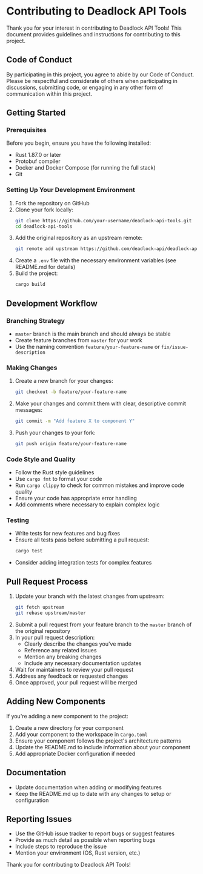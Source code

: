 # Contributing to Deadlock API Tools

Thank you for your interest in contributing to Deadlock API Tools! This document provides guidelines and instructions for contributing to this project.

## Code of Conduct

By participating in this project, you agree to abide by our Code of Conduct. Please be respectful and considerate of others when participating in discussions, submitting code, or engaging in any other form of communication within this project.

## Getting Started

### Prerequisites

Before you begin, ensure you have the following installed:
- Rust 1.87.0 or later
- Protobuf compiler
- Docker and Docker Compose (for running the full stack)
- Git

### Setting Up Your Development Environment

1. Fork the repository on GitHub
2. Clone your fork locally:
   ```bash
   git clone https://github.com/your-username/deadlock-api-tools.git
   cd deadlock-api-tools
   ```
3. Add the original repository as an upstream remote:
   ```bash
   git remote add upstream https://github.com/deadlock-api/deadlock-api-tools.git
   ```
4. Create a `.env` file with the necessary environment variables (see README.md for details)
5. Build the project:
   ```bash
   cargo build
   ```

## Development Workflow

### Branching Strategy

- `master` branch is the main branch and should always be stable
- Create feature branches from `master` for your work
- Use the naming convention `feature/your-feature-name` or `fix/issue-description`

### Making Changes

1. Create a new branch for your changes:
   ```bash
   git checkout -b feature/your-feature-name
   ```
2. Make your changes and commit them with clear, descriptive commit messages:
   ```bash
   git commit -m "Add feature X to component Y"
   ```
3. Push your changes to your fork:
   ```bash
   git push origin feature/your-feature-name
   ```

### Code Style and Quality

- Follow the Rust style guidelines
- Use `cargo fmt` to format your code
- Run `cargo clippy` to check for common mistakes and improve code quality
- Ensure your code has appropriate error handling
- Add comments where necessary to explain complex logic

### Testing

- Write tests for new features and bug fixes
- Ensure all tests pass before submitting a pull request:
  ```bash
  cargo test
  ```
- Consider adding integration tests for complex features

## Pull Request Process

1. Update your branch with the latest changes from upstream:
   ```bash
   git fetch upstream
   git rebase upstream/master
   ```
2. Submit a pull request from your feature branch to the `master` branch of the original repository
3. In your pull request description:
   - Clearly describe the changes you've made
   - Reference any related issues
   - Mention any breaking changes
   - Include any necessary documentation updates
4. Wait for maintainers to review your pull request
5. Address any feedback or requested changes
6. Once approved, your pull request will be merged

## Adding New Components

If you're adding a new component to the project:

1. Create a new directory for your component
2. Add your component to the workspace in `Cargo.toml`
3. Ensure your component follows the project's architecture patterns
4. Update the README.md to include information about your component
5. Add appropriate Docker configuration if needed

## Documentation

- Update documentation when adding or modifying features
- Keep the README.md up to date with any changes to setup or configuration

## Reporting Issues

- Use the GitHub issue tracker to report bugs or suggest features
- Provide as much detail as possible when reporting bugs
- Include steps to reproduce the issue
- Mention your environment (OS, Rust version, etc.)

Thank you for contributing to Deadlock API Tools!
